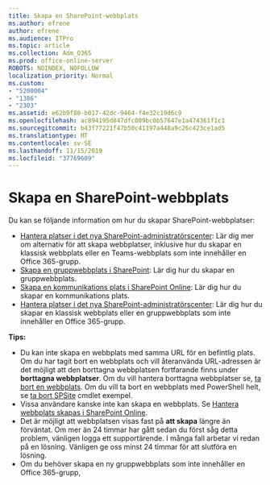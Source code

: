 ```yaml
---
title: Skapa en SharePoint-webbplats
ms.author: efrene
author: efrene
ms.audience: ITPro
ms.topic: article
ms.collection: Adm_O365
ms.prod: office-online-server
ROBOTS: NOINDEX, NOFOLLOW
localization_priority: Normal
ms.custom:
- "5200004"
- "1386"
- "2303"
ms.assetid: e62b9f80-b017-42dc-9464-f4e32c19d6c9
ms.openlocfilehash: ac894195d847dfc009bc0b57647e1a474361f1c1
ms.sourcegitcommit: b43f77221f47b50c41197a448a9c26c423ce1ad5
ms.translationtype: MT
ms.contentlocale: sv-SE
ms.lasthandoff: 11/15/2019
ms.locfileid: "37769609"
---
```

# <a name="create-a-sharepoint-site"></a>Skapa en SharePoint-webbplats

Du kan se följande information om hur du skapar SharePoint-webbplatser:
- [Hantera platser i det nya SharePoint-administratörscenter](https://docs.microsoft.com/sharepoint/manage-site-creation): Lär dig mer om alternativ för att skapa webbplatser, inklusive hur du skapar en klassisk webbplats eller en Teams-webbplats som inte innehåller en Office 365-grupp.
- [Skapa en gruppwebbplats i SharePoint](https://support.office.com/article/create-a-team-site-in-sharepoint-ef10c1e7-15f3-42a3-98aa-b5972711777d): Lär dig hur du skapar en gruppwebbplats.
- [Skapa en kommunikations plats i SharePoint Online](https://support.office.com/article/7fb44b20-a72f-4d2c-9173-fc8f59ba50eb): Lär dig hur du skapar en kommunikations plats.
- [Hantera platser i det nya SharePoint-administratörscenter](https://docs.microsoft.com/sharepoint/manage-sites-in-new-admin-center#create-a-site): Lär dig hur du skapar en klassisk webbplats eller en gruppwebbplats som inte innehåller en Office 365-grupp.


  
**Tips:**
- Du kan inte skapa en webbplats med samma URL för en befintlig plats. Om du har tagit bort en webbplats och vill återanvända URL-adressen är det möjligt att den borttagna webbplatsen fortfarande finns under **borttagna webbplatser**. Om du vill hantera borttagna webbplatser se, [ta bort en webbplats](https://docs.microsoft.com/sharepoint/manage-sites-in-new-admin-center#delete-a-site). Om du vill ta bort en webbplats med PowerShell helt, se [ta bort SPSite](https://docs.microsoft.com/sharepoint/manage-sites-in-new-admin-center#delete-a-site) cmdlet exempel.
- Vissa användare kanske inte kan skapa en webbplats. Se [Hantera webbplats skapas i SharePoint Online](https://docs.microsoft.com/sharepoint/manage-site-creation).
- Det är möjligt att webbplatsen visas fast på **att skapa** längre än förväntat. Om mer än 24 timmar har gått sedan du först såg detta problem, vänligen logga ett supportärende. I många fall arbetar vi redan på en lösning. Vänligen ge oss minst 24 timmar för att slutföra en lösning.
- Om du behöver skapa en ny gruppwebbplats som inte innehåller en Office 365-grupp, 


